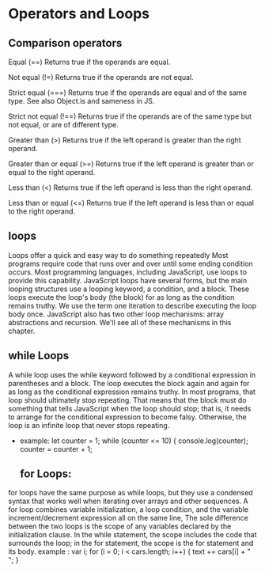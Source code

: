 # Operators and Loops 

## Comparison operators 

Equal (==)	Returns true if the operands are equal.	

Not equal (!=)	Returns true if the operands are not equal.	

Strict equal (===)	Returns true if the operands are equal and of the same type. See also Object.is and sameness in JS.

Strict not equal (!==)	Returns true if the operands are of the same type but not equal, or are of different type.	

Greater than (>)	Returns true if the left operand is greater than the right operand.

Greater than or equal (>=)	Returns true if the left operand is greater than or equal to the right operand.	

Less than (<)	Returns true if the left operand is less than the right operand.	

Less than or equal (<=)	Returns true if the left operand is less than or equal to the right operand.	




## loops

Loops offer a quick and easy way to do something repeatedly Most programs require code that runs over and over until some ending condition occurs. Most programming languages, 
including JavaScript, use loops to provide this capability. JavaScript loops have several forms, but the main looping structures use a looping keyword, a condition, and a block. 
These loops execute the loop's body (the block) for as long as the condition remains truthy. We use the term one iteration to describe executing the loop body once. JavaScript
 also has two other loop mechanisms: array abstractions and recursion. We'll see all of these mechanisms in this chapter.

## while Loops

A while loop uses the while keyword followed by a conditional expression in parentheses and a block. The loop executes the block again and again for as long as the conditional
expression remains truthy. In most programs, that loop should ultimately stop repeating. That means that the block must do something that tells JavaScript when the loop should
stop; that is, it needs to arrange for the conditional expression to become falsy. Otherwise, the loop is an infinite loop that never stops repeating.
 
* example:
 let counter = 1;
  while (counter <= 10) {
  console.log(counter);
  counter = counter + 1;
  
  
  ## for Loops:
for loops have the same purpose as while loops, but they use a condensed syntax that works well when iterating over arrays and other sequences. A for loop combines variable initialization, a loop condition, and the variable increment/decrement expression all on the same line, The sole difference between the two loops is the scope of any variables declared by the initialization clause. In the while statement, the scope includes the code that surrounds the loop; in the for statement, the scope is the for statement and its body.
 example :
 var i;
for (i = 0; i < cars.length; i++) {
  text += cars[i] + "<br>";
}
